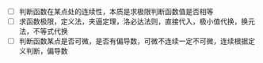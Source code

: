  - [ ] 判断函数在某点处的连续性，本质是求极限判断函数值是否相等
 - [ ] 求函数极限，定义法，夹逼定理，洛必达法则，直接代入，极小值代换，换元法，不等式代换
 - [ ] 判断函数某点是否可微，是否有偏导数，可微不连续一定不可微，连续根据定义判断，偏导数

<!--stackedit_data:
eyJoaXN0b3J5IjpbLTE0MDc1NjYzM119
-->
